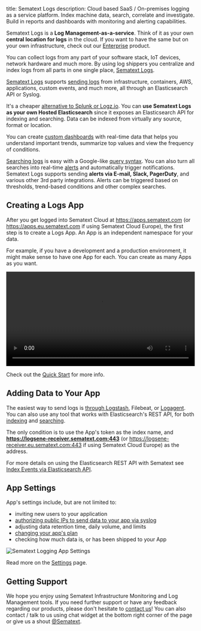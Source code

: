title: Sematext Logs
description:  Cloud based SaaS / On-premises logging as a service platform. Index machine data, search, correlate and investigate. Build in reports and dashboards with monitoring and alerting capabilities.

Sematext Logs is a **Log Management-as-a-service**. Think of it as your own **central location for logs** in the cloud. If you want to have the same but on your own infrastructure, check out our [Enterprise](../sematext-enterprise) product.

You can collect logs from any part of your software stack, IoT devices, network hardware and much more. By using log shippers you centralize and index logs from all parts in one single place, [Sematext Logs](../logs).

[Sematext Logs](../logs) supports [sending logs](../logs/sending-log-events/) from infrastructure, containers, AWS, applications, custom events, and much more, all through an Elasticsearch API or Syslog.

It's a cheaper [alternative to Splunk or Logz.io](https://sematext.com/resources/industry-comparisons/). You can **use Sematext Logs as your own Hosted Elasticsearch** since it exposes an Elasticsearch API for indexing and searching. Data can be indexed from virtually any source, format or location.

You can create [custom dashboards](./dashboards-guide) with real-time data that helps you understand important trends, summarize top values and view the frequency of conditions.

[Searching logs](./searching-log-events/) is easy with a Google-like [query syntax](./search-syntax). You can also turn all searches into real-time [alerts](../alerts/) and automatically trigger notifications. Sematext Logs supports sending **alerts via E-mail, Slack, PagerDuty**, and various other 3rd party integrations. Alerts can be triggered based on thresholds, trend-based conditions and other complex searches.


## Creating a Logs App

After you get logged into Sematext Cloud at <https://apps.sematext.com> (or <https://apps.eu.sematext.com> if using Sematext Cloud Europe), the first step is to create a Logs App. An App is an independent namespace for your data.

For example, if you have a development and a production environment, it might make sense to have one App for each. You can create as many Apps as you want.

<video style="display:block; width:100%; height:auto;" controls>
  <source src="https://cdn.sematext.com/videos/sematext-create-logs-app.mp4" type="video/mp4" />
</video>

Check out the [Quick Start](./quick-start) for more info.

## Adding Data to Your App

The easiest way to send logs is [through Logstash](logstash), Filebeat, or [Logagent](/logagent). You can also use any tool that works with Elasticsearch's REST API, for both [indexing](index-events-via-elasticsearch-api) and [searching](search-through-the-elasticsearch-api).

The only condition is to use the App's token as the index name, and **https://logsene-receiver.sematext.com:443** (or https://logsene-receiver.eu.sematext.com:443 if using Sematext Cloud Europe) as the address.

For more details on using the Elasticsearch REST API with Sematext see [Index Events via Elasticsearch API](index-events-via-elasticsearch-api).

## App Settings

App's settings include, but are not limited to:

  - inviting new users to your application
  - [authorizing public IPs to send data to your app via syslog](authorizing-ips-for-syslog)
  - adjusting data retention time, daily volume, and limits
  - [changing your app's plan](faq/#plans-prices)
  - checking how much data is, or has been shipped to your App

  <img alt="Sematext Logging App Settings" src="../images/logs/logsene-app-settings.png" title="Sematext Logging App Settings"></a>

Read more on the [Settings](./settings) page.

## Getting Support

We hope you enjoy using Sematext Infrastructure Monitoring and Log Management tools. If you need further support or have any feedback regarding our products, please don't hesitate to [contact us](mailto:support@sematext.com)! You can also contact / talk to us using chat widget at the bottom right corner of the page or give us a shout [@Sematext](http://twitter.com/sematext).
